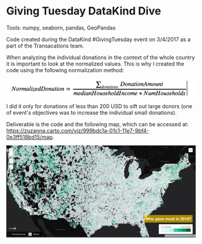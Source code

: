 # Giving Tuesday DataKind Dive
Tools: numpy, seaborn, pandas, GeoPandas

Code created during the DataKind #GivingTuesday event on 3/4/2017 as a part of the Transacations team.


When analyzing the individual donations in the context of the whole country it is important to look at the normalized values. This is why I created the code using the following normalization method:

![normalizing](normalizing.png)

I did it only for donations of less than 200 USD to sift out large donors (one of event's objectives was to increase the individual small donations). 

Deliverable is the code and the following map, which can be accessed at: https://zuzanna.carto.com/viz/999bdc1a-01c1-11e7-9bf4-0e3ff518bd15/map.  

![map_image](map_image.png)